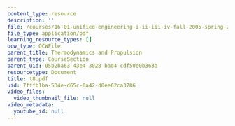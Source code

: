 ```yaml
---
content_type: resource
description: ''
file: /courses/16-01-unified-engineering-i-ii-iii-iv-fall-2005-spring-2006/7fffb1ba534ed65c0a42d0ee62ca3786_t8.pdf
file_type: application/pdf
learning_resource_types: []
ocw_type: OCWFile
parent_title: Thermodynamics and Propulsion
parent_type: CourseSection
parent_uid: 05b2ba63-43e4-3028-bad4-cdf50e0b363a
resourcetype: Document
title: t8.pdf
uid: 7fffb1ba-534e-d65c-0a42-d0ee62ca3786
video_files:
  video_thumbnail_file: null
video_metadata:
  youtube_id: null
---
```


